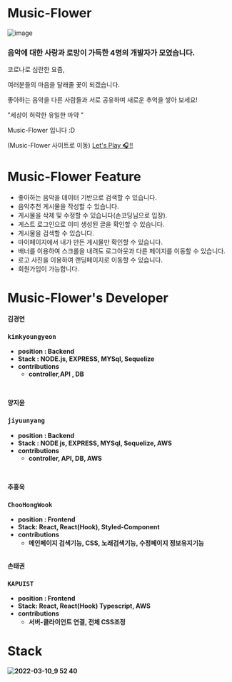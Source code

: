 # Music-Flower

![image](https://user-images.githubusercontent.com/90957389/157562341-34aa8a54-a6a5-48ee-b2ef-bc29eb5cb7af.png)

### 음악에 대한 사랑과 로망이 가득한 4명의 개발자가 모였습니다.

코로나로 심란한 요즘,

여러분들의 마음을 달래줄 꽃이 되겠습니다.

좋아하는 음악을 다른 사람들과 서로 공유하며 새로운 추억을 쌓아 보세요!

"세상이 허락한 유일한 마약 "

Music-Flower 입니다 :D


(Music-Flower 사이트로 이동)
[Let's Play 🎧!!](http://musicflowerclient.s3-website.ap-northeast-2.amazonaws.com/)


# Music-Flower Feature

- 좋아하는 음악을 데이터 기반으로 검색할 수 있습니다.
- 음악추천 게시물을 작성할 수 있습니다.
- 게시물을 삭제 및 수정할 수 있습니다(손코딩님으로 입장).
- 게스트 로그인으로 이미 생성된 글을 확인할 수 있습니다.
- 게시물을 검색할 수 있습니다.
- 마이페이지에서 내가 만든 게시물만 확인할 수 있습니다.
- 배너를 이용하여 스크롤을 내려도 로그아웃과 다른 페이지를 이동할 수 있습니다.
- 로고 사진을 이용하여 랜딩페이지로 이동할 수 있습니다.
- 회원가입이 가능합니다.



# Music-Flower's Developer

<b>김경연

 
### `kimkyoungyeon` 
* position : Backend 
* Stack : NODE.js, EXPRESS, MYSql, Sequelize
* contributions
  * controller,API , DB 
<br>  

 <b>양지윤
 
### `jiyuunyang`
* position : Backend 
* Stack : NODE js, EXPRESS, MYSql, Sequelize, AWS
* contributions
  *  controller, API, DB, AWS

 <br>
 
<b>추홍욱

 ### `ChooHongWook`
* position : Frontend 
* Stack: React, React(Hook), Styled-Component
* contributions
  * 메인페이지 검색기능, CSS, 노래검색기능, 수정페이지 정보유지기능
   <br>
  
<b>손태권

 ### `KAPUIST`
* position : Frontend 
* Stack: React, React(Hook) Typescript, AWS
* contributions
  *  서버-클라이언트 연결, 전체 CSS조정 

# Stack
![2022-03-10_9 52 40](https://user-images.githubusercontent.com/91522788/157578616-4de9ce7b-bbec-4a79-adae-82325f614773.png)
